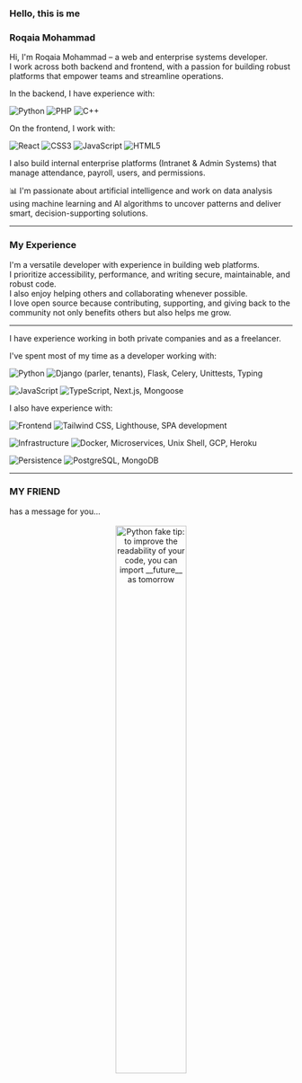 <h3>Hello, this is me</h3>
<h3>Roqaia Mohammad</h3>

Hi, I'm Roqaia Mohammad – a web and enterprise systems developer.  
I work across both backend and frontend, with a passion for building robust platforms that empower teams and streamline operations.

In the backend, I have experience with:

<p>
  <img src="https://img.shields.io/badge/Python-3776AB?style=for-the-badge&logo=python&logoColor=white" alt="Python">
  <img src="https://img.shields.io/badge/PHP-777BB4?style=for-the-badge&logo=php&logoColor=white" alt="PHP">
  <img src="https://img.shields.io/badge/C++-00599C?style=for-the-badge&logo=c%2B%2B&logoColor=white" alt="C++">
</p>

On the frontend, I work with:

<p>
  <img src="https://img.shields.io/badge/React-61DAFB?style=for-the-badge&logo=react&logoColor=black" alt="React">
  <img src="https://img.shields.io/badge/CSS3-1572B6?style=for-the-badge&logo=css3&logoColor=white" alt="CSS3">
  <img src="https://img.shields.io/badge/JavaScript-F7DF1E?style=for-the-badge&logo=javascript&logoColor=black" alt="JavaScript">
  <img src="https://img.shields.io/badge/HTML5-E34F26?style=for-the-badge&logo=html5&logoColor=white" alt="HTML5">
</p>

I also build internal enterprise platforms (Intranet & Admin Systems) that manage attendance, payroll, users, and permissions.

📊 I'm passionate about artificial intelligence and work on data analysis using machine learning and AI algorithms to uncover patterns and deliver smart, decision-supporting solutions.

---

<h3>My Experience</h3>

I'm a versatile developer with experience in building web platforms.  
I prioritize accessibility, performance, and writing secure, maintainable, and robust code.  
I also enjoy helping others and collaborating whenever possible.  
I love open source because contributing, supporting, and giving back to the community not only benefits others but also helps me grow.

---

I have experience working in both private companies and as a freelancer.

I've spent most of my time as a developer working with:

<p>
  <img src="https://img.shields.io/badge/Python-white?labelColor=black" alt="Python">
  <img src="https://img.shields.io/badge/-Django [parler / tenants] -- Flask -- Celery -- Unittests -- Typing-grey" alt="Django (parler, tenants), Flask, Celery, Unittests, Typing">
</p>
<p>
  <img src="https://img.shields.io/badge/JavaScript-white?labelColor=black" alt="JavaScript">
  <img src="https://img.shields.io/badge/-TypeScript -- Next.js -- Mongoose-grey" alt="TypeScript, Next.js, Mongoose">
</p>

I also have experience with:

<p>
  <img src="https://img.shields.io/badge/Frontend-white?labelColor=black" alt="Frontend">
  <img src="https://img.shields.io/badge/-Tailwind CSS -- Lighthouse -- SPA development-grey" alt="Tailwind CSS, Lighthouse, SPA development">
</p>
<p>
  <img src="https://img.shields.io/badge/Infrastructure-white?labelColor=black" alt="Infrastructure">
  <img src="https://img.shields.io/badge/-Docker -- Microservices -- Unix Shell -- GCP -- Heroku -- CI/CD Pipelines-grey" alt="Docker, Microservices, Unix Shell, GCP, Heroku">
</p>
<p>
  <img src="https://img.shields.io/badge/Persistence-white?labelColor=black" alt="Persistence">
  <img src="https://img.shields.io/badge/-PostgreSQL -- MongoDB-grey" alt="PostgreSQL, MongoDB">
</p>

---

<h3>MY FRIEND</h3>
has a message for you...

<br>
<br>
<div align="center">
  <img src="https://user-images.githubusercontent.com/38964964/167205200-026483f2-8b0f-4101-b76f-96347a246889.png" width="50%" alt="Python fake tip: to improve the readability of your code, you can import __future__ as tomorrow">
</div>
<br>
